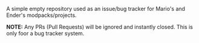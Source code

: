 A simple empty repository used as an issue/bug tracker for Mario's and Ender's modpacks/projects.

**NOTE:** Any PRs (Pull Requests) will be ignored and instantly closed. This is only foor a bug tracker system.
